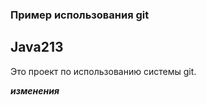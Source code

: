 
### Пример использования git
## Java213

Это проект по использованию системы git.

***изменения***
